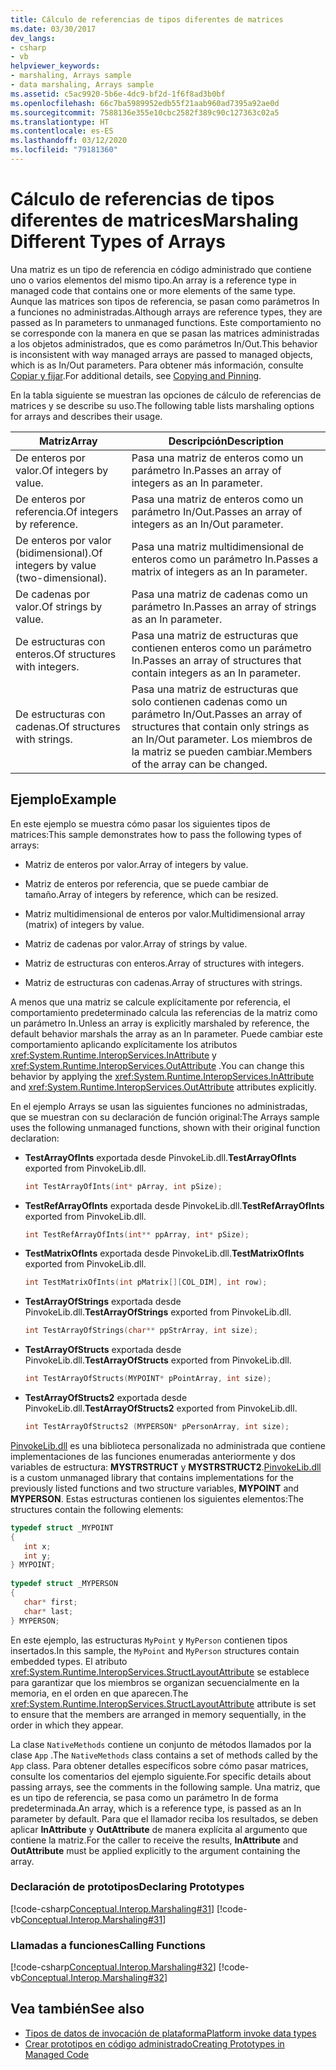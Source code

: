 ```yaml
---
title: Cálculo de referencias de tipos diferentes de matrices
ms.date: 03/30/2017
dev_langs:
- csharp
- vb
helpviewer_keywords:
- marshaling, Arrays sample
- data marshaling, Arrays sample
ms.assetid: c5ac9920-5b6e-4dc9-bf2d-1f6f8ad3b0bf
ms.openlocfilehash: 66c7ba5989952edb55f21aab960ad7395a92ae0d
ms.sourcegitcommit: 7588136e355e10cbc2582f389c90c127363c02a5
ms.translationtype: HT
ms.contentlocale: es-ES
ms.lasthandoff: 03/12/2020
ms.locfileid: "79181360"
---
```

# <a name="marshaling-different-types-of-arrays"></a><span data-ttu-id="e2cc2-102">Cálculo de referencias de tipos diferentes de matrices</span><span class="sxs-lookup"><span data-stu-id="e2cc2-102">Marshaling Different Types of Arrays</span></span>
<span data-ttu-id="e2cc2-103">Una matriz es un tipo de referencia en código administrado que contiene uno o varios elementos del mismo tipo.</span><span class="sxs-lookup"><span data-stu-id="e2cc2-103">An array is a reference type in managed code that contains one or more elements of the same type.</span></span> <span data-ttu-id="e2cc2-104">Aunque las matrices son tipos de referencia, se pasan como parámetros In a funciones no administradas.</span><span class="sxs-lookup"><span data-stu-id="e2cc2-104">Although arrays are reference types, they are passed as In parameters to unmanaged functions.</span></span> <span data-ttu-id="e2cc2-105">Este comportamiento no se corresponde con la manera en que se pasan las matrices administradas a los objetos administrados, que es como parámetros In/Out.</span><span class="sxs-lookup"><span data-stu-id="e2cc2-105">This behavior is inconsistent with way managed arrays are passed to managed objects, which is as In/Out parameters.</span></span> <span data-ttu-id="e2cc2-106">Para obtener más información, consulte [Copiar y fijar](copying-and-pinning.md).</span><span class="sxs-lookup"><span data-stu-id="e2cc2-106">For additional details, see [Copying and Pinning](copying-and-pinning.md).</span></span>  
  
 <span data-ttu-id="e2cc2-107">En la tabla siguiente se muestran las opciones de cálculo de referencias de matrices y se describe su uso.</span><span class="sxs-lookup"><span data-stu-id="e2cc2-107">The following table lists marshaling options for arrays and describes their usage.</span></span>  
  
|<span data-ttu-id="e2cc2-108">Matriz</span><span class="sxs-lookup"><span data-stu-id="e2cc2-108">Array</span></span>|<span data-ttu-id="e2cc2-109">Descripción</span><span class="sxs-lookup"><span data-stu-id="e2cc2-109">Description</span></span>|  
|-----------|-----------------|  
|<span data-ttu-id="e2cc2-110">De enteros por valor.</span><span class="sxs-lookup"><span data-stu-id="e2cc2-110">Of integers by value.</span></span>|<span data-ttu-id="e2cc2-111">Pasa una matriz de enteros como un parámetro In.</span><span class="sxs-lookup"><span data-stu-id="e2cc2-111">Passes an array of integers as an In parameter.</span></span>|  
|<span data-ttu-id="e2cc2-112">De enteros por referencia.</span><span class="sxs-lookup"><span data-stu-id="e2cc2-112">Of integers by reference.</span></span>|<span data-ttu-id="e2cc2-113">Pasa una matriz de enteros como un parámetro In/Out.</span><span class="sxs-lookup"><span data-stu-id="e2cc2-113">Passes an array of integers as an In/Out parameter.</span></span>|  
|<span data-ttu-id="e2cc2-114">De enteros por valor (bidimensional).</span><span class="sxs-lookup"><span data-stu-id="e2cc2-114">Of integers by value (two-dimensional).</span></span>|<span data-ttu-id="e2cc2-115">Pasa una matriz multidimensional de enteros como un parámetro In.</span><span class="sxs-lookup"><span data-stu-id="e2cc2-115">Passes a matrix of integers as an In parameter.</span></span>|  
|<span data-ttu-id="e2cc2-116">De cadenas por valor.</span><span class="sxs-lookup"><span data-stu-id="e2cc2-116">Of strings by value.</span></span>|<span data-ttu-id="e2cc2-117">Pasa una matriz de cadenas como un parámetro In.</span><span class="sxs-lookup"><span data-stu-id="e2cc2-117">Passes an array of strings as an In parameter.</span></span>|  
|<span data-ttu-id="e2cc2-118">De estructuras con enteros.</span><span class="sxs-lookup"><span data-stu-id="e2cc2-118">Of structures with integers.</span></span>|<span data-ttu-id="e2cc2-119">Pasa una matriz de estructuras que contienen enteros como un parámetro In.</span><span class="sxs-lookup"><span data-stu-id="e2cc2-119">Passes an array of structures that contain integers as an In parameter.</span></span>|  
|<span data-ttu-id="e2cc2-120">De estructuras con cadenas.</span><span class="sxs-lookup"><span data-stu-id="e2cc2-120">Of structures with strings.</span></span>|<span data-ttu-id="e2cc2-121">Pasa una matriz de estructuras que solo contienen cadenas como un parámetro In/Out.</span><span class="sxs-lookup"><span data-stu-id="e2cc2-121">Passes an array of structures that contain only strings as an In/Out parameter.</span></span> <span data-ttu-id="e2cc2-122">Los miembros de la matriz se pueden cambiar.</span><span class="sxs-lookup"><span data-stu-id="e2cc2-122">Members of the array can be changed.</span></span>|  
  
## <a name="example"></a><span data-ttu-id="e2cc2-123">Ejemplo</span><span class="sxs-lookup"><span data-stu-id="e2cc2-123">Example</span></span>  
 <span data-ttu-id="e2cc2-124">En este ejemplo se muestra cómo pasar los siguientes tipos de matrices:</span><span class="sxs-lookup"><span data-stu-id="e2cc2-124">This sample demonstrates how to pass the following types of arrays:</span></span>  
  
- <span data-ttu-id="e2cc2-125">Matriz de enteros por valor.</span><span class="sxs-lookup"><span data-stu-id="e2cc2-125">Array of integers by value.</span></span>  
  
- <span data-ttu-id="e2cc2-126">Matriz de enteros por referencia, que se puede cambiar de tamaño.</span><span class="sxs-lookup"><span data-stu-id="e2cc2-126">Array of integers by reference, which can be resized.</span></span>  
  
- <span data-ttu-id="e2cc2-127">Matriz multidimensional de enteros por valor.</span><span class="sxs-lookup"><span data-stu-id="e2cc2-127">Multidimensional array (matrix) of integers by value.</span></span>  
  
- <span data-ttu-id="e2cc2-128">Matriz de cadenas por valor.</span><span class="sxs-lookup"><span data-stu-id="e2cc2-128">Array of strings by value.</span></span>  
  
- <span data-ttu-id="e2cc2-129">Matriz de estructuras con enteros.</span><span class="sxs-lookup"><span data-stu-id="e2cc2-129">Array of structures with integers.</span></span>  
  
- <span data-ttu-id="e2cc2-130">Matriz de estructuras con cadenas.</span><span class="sxs-lookup"><span data-stu-id="e2cc2-130">Array of structures with strings.</span></span>  
  
 <span data-ttu-id="e2cc2-131">A menos que una matriz se calcule explícitamente por referencia, el comportamiento predeterminado calcula las referencias de la matriz como un parámetro In.</span><span class="sxs-lookup"><span data-stu-id="e2cc2-131">Unless an array is explicitly marshaled by reference, the default behavior marshals the array as an In parameter.</span></span> <span data-ttu-id="e2cc2-132">Puede cambiar este comportamiento aplicando explícitamente los atributos <xref:System.Runtime.InteropServices.InAttribute> y <xref:System.Runtime.InteropServices.OutAttribute> .</span><span class="sxs-lookup"><span data-stu-id="e2cc2-132">You can change this behavior by applying the <xref:System.Runtime.InteropServices.InAttribute> and <xref:System.Runtime.InteropServices.OutAttribute> attributes explicitly.</span></span>  
  
 <span data-ttu-id="e2cc2-133">En el ejemplo Arrays se usan las siguientes funciones no administradas, que se muestran con su declaración de función original:</span><span class="sxs-lookup"><span data-stu-id="e2cc2-133">The Arrays sample uses the following unmanaged functions, shown with their original function declaration:</span></span>  
  
- <span data-ttu-id="e2cc2-134">**TestArrayOfInts** exportada desde PinvokeLib.dll.</span><span class="sxs-lookup"><span data-stu-id="e2cc2-134">**TestArrayOfInts** exported from PinvokeLib.dll.</span></span>  
  
    ```cpp
    int TestArrayOfInts(int* pArray, int pSize);  
    ```  
  
- <span data-ttu-id="e2cc2-135">**TestRefArrayOfInts** exportada desde PinvokeLib.dll.</span><span class="sxs-lookup"><span data-stu-id="e2cc2-135">**TestRefArrayOfInts** exported from PinvokeLib.dll.</span></span>  
  
    ```cpp
    int TestRefArrayOfInts(int** ppArray, int* pSize);  
    ```  
  
- <span data-ttu-id="e2cc2-136">**TestMatrixOfInts** exportada desde PinvokeLib.dll.</span><span class="sxs-lookup"><span data-stu-id="e2cc2-136">**TestMatrixOfInts** exported from PinvokeLib.dll.</span></span>  
  
    ```cpp
    int TestMatrixOfInts(int pMatrix[][COL_DIM], int row);  
    ```  
  
- <span data-ttu-id="e2cc2-137">**TestArrayOfStrings** exportada desde PinvokeLib.dll.</span><span class="sxs-lookup"><span data-stu-id="e2cc2-137">**TestArrayOfStrings** exported from PinvokeLib.dll.</span></span>  
  
    ```cpp
    int TestArrayOfStrings(char** ppStrArray, int size);  
    ```  
  
- <span data-ttu-id="e2cc2-138">**TestArrayOfStructs** exportada desde PinvokeLib.dll.</span><span class="sxs-lookup"><span data-stu-id="e2cc2-138">**TestArrayOfStructs** exported from PinvokeLib.dll.</span></span>  
  
    ```cpp
    int TestArrayOfStructs(MYPOINT* pPointArray, int size);  
    ```  
  
- <span data-ttu-id="e2cc2-139">**TestArrayOfStructs2** exportada desde PinvokeLib.dll.</span><span class="sxs-lookup"><span data-stu-id="e2cc2-139">**TestArrayOfStructs2** exported from PinvokeLib.dll.</span></span>  
  
    ```cpp
    int TestArrayOfStructs2 (MYPERSON* pPersonArray, int size);  
    ```  
  
 <span data-ttu-id="e2cc2-140">[PinvokeLib.dll](marshaling-data-with-platform-invoke.md#pinvokelibdll) es una biblioteca personalizada no administrada que contiene implementaciones de las funciones enumeradas anteriormente y dos variables de estructura: **MYSTRSTRUCT** y **MYSTRSTRUCT2**.</span><span class="sxs-lookup"><span data-stu-id="e2cc2-140">[PinvokeLib.dll](marshaling-data-with-platform-invoke.md#pinvokelibdll) is a custom unmanaged library that contains implementations for the previously listed functions and two structure variables, **MYPOINT** and **MYPERSON**.</span></span> <span data-ttu-id="e2cc2-141">Estas estructuras contienen los siguientes elementos:</span><span class="sxs-lookup"><span data-stu-id="e2cc2-141">The structures contain the following elements:</span></span>  
  
```cpp
typedef struct _MYPOINT  
{  
   int x;
   int y;
} MYPOINT;  
  
typedef struct _MYPERSON  
{  
   char* first;
   char* last;
} MYPERSON;  
```  
  
 <span data-ttu-id="e2cc2-142">En este ejemplo, las estructuras `MyPoint` y `MyPerson` contienen tipos insertados.</span><span class="sxs-lookup"><span data-stu-id="e2cc2-142">In this sample, the `MyPoint` and `MyPerson` structures contain embedded types.</span></span> <span data-ttu-id="e2cc2-143">El atributo <xref:System.Runtime.InteropServices.StructLayoutAttribute> se establece para garantizar que los miembros se organizan secuencialmente en la memoria, en el orden en que aparecen.</span><span class="sxs-lookup"><span data-stu-id="e2cc2-143">The <xref:System.Runtime.InteropServices.StructLayoutAttribute> attribute is set to ensure that the members are arranged in memory sequentially, in the order in which they appear.</span></span>  
  
 <span data-ttu-id="e2cc2-144">La clase `NativeMethods` contiene un conjunto de métodos llamados por la clase `App` .</span><span class="sxs-lookup"><span data-stu-id="e2cc2-144">The `NativeMethods` class contains a set of methods called by the `App` class.</span></span> <span data-ttu-id="e2cc2-145">Para obtener detalles específicos sobre cómo pasar matrices, consulte los comentarios del ejemplo siguiente.</span><span class="sxs-lookup"><span data-stu-id="e2cc2-145">For specific details about passing arrays, see the comments in the following sample.</span></span> <span data-ttu-id="e2cc2-146">Una matriz, que es un tipo de referencia, se pasa como un parámetro In de forma predeterminada.</span><span class="sxs-lookup"><span data-stu-id="e2cc2-146">An array, which is a reference type, is passed as an In parameter by default.</span></span> <span data-ttu-id="e2cc2-147">Para que el llamador reciba los resultados, se deben aplicar **InAttribute** y **OutAttribute** de manera explícita al argumento que contiene la matriz.</span><span class="sxs-lookup"><span data-stu-id="e2cc2-147">For the caller to receive the results, **InAttribute** and **OutAttribute** must be applied explicitly to the argument containing the array.</span></span>  
  
### <a name="declaring-prototypes"></a><span data-ttu-id="e2cc2-148">Declaración de prototipos</span><span class="sxs-lookup"><span data-stu-id="e2cc2-148">Declaring Prototypes</span></span>  
 [!code-csharp[Conceptual.Interop.Marshaling#31](../../../samples/snippets/csharp/VS_Snippets_CLR/conceptual.interop.marshaling/cs/arrays.cs#31)]
 [!code-vb[Conceptual.Interop.Marshaling#31](../../../samples/snippets/visualbasic/VS_Snippets_CLR/conceptual.interop.marshaling/vb/arrays.vb#31)]  
  
### <a name="calling-functions"></a><span data-ttu-id="e2cc2-149">Llamadas a funciones</span><span class="sxs-lookup"><span data-stu-id="e2cc2-149">Calling Functions</span></span>  
 [!code-csharp[Conceptual.Interop.Marshaling#32](../../../samples/snippets/csharp/VS_Snippets_CLR/conceptual.interop.marshaling/cs/arrays.cs#32)]
 [!code-vb[Conceptual.Interop.Marshaling#32](../../../samples/snippets/visualbasic/VS_Snippets_CLR/conceptual.interop.marshaling/vb/arrays.vb#32)]  
  
## <a name="see-also"></a><span data-ttu-id="e2cc2-150">Vea también</span><span class="sxs-lookup"><span data-stu-id="e2cc2-150">See also</span></span>

- [<span data-ttu-id="e2cc2-151">Tipos de datos de invocación de plataforma</span><span class="sxs-lookup"><span data-stu-id="e2cc2-151">Platform invoke data types</span></span>](marshaling-data-with-platform-invoke.md#platform-invoke-data-types)
- [<span data-ttu-id="e2cc2-152">Crear prototipos en código administrado</span><span class="sxs-lookup"><span data-stu-id="e2cc2-152">Creating Prototypes in Managed Code</span></span>](creating-prototypes-in-managed-code.md)
